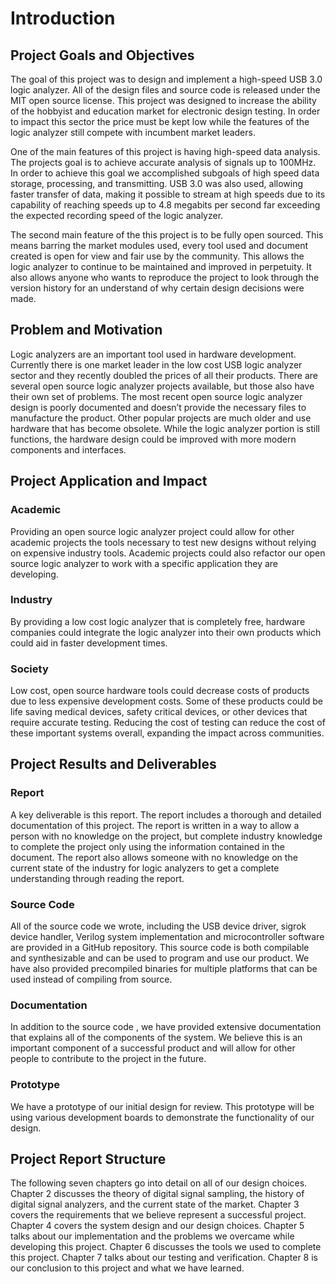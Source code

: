# Introduction #

## Project Goals and Objectives ##

<!-- [Describe what are the goals and objectives of the project.  In addition, it covers the context in which the project was placed.] -->

The goal of this project was to design and implement a high-speed USB 3.0 logic analyzer. All of the design files and source code is released under the MIT open source license. This project was designed to increase the ability of the hobbyist and education market for electronic design testing. In order to impact this sector the price must be kept low while the features of the logic analyzer still compete with incumbent market leaders.

One of the main features of this project is having high-speed data analysis. The projects goal is to achieve accurate analysis of signals up to 100MHz. In order to achieve this goal we accomplished subgoals of high speed data storage, processing, and transmitting. USB 3.0 was also used, allowing faster transfer of data, making it possible to stream at high speeds due to its capability of reaching speeds up to 4.8 megabits per second far exceeding the expected recording speed of the logic analyzer.

The second main feature of the this project is to be fully open sourced. This means barring the market modules used, every tool used and document created is open for view and fair use by the community. This allows the logic analyzer to continue to be maintained and improved in perpetuity. It also allows anyone who wants to reproduce the project to look through the version history for an understand of why certain design decisions were made.

## Problem and Motivation ##

<!-- [Describe the problem, motivation, and needs of your project. You need to address why this project is important and what is the problem you have addressed.] -->

Logic analyzers are an important tool used in hardware development. Currently there is one market leader in the low cost USB logic analyzer sector and they recently doubled the prices of all their products. There are several open source logic analyzer projects available, but those also have their own set of problems. The most recent open source logic analyzer design is poorly documented and doesn’t provide the necessary files to manufacture the product. Other popular projects are much older and use hardware that has become obsolete. While the logic analyzer portion is still functions, the hardware design could be improved with more modern components and interfaces.

## Project Application and Impact ##

<!-- [Describe the application of your project results, and its impacts to academic, industry, and society.] -->

### Academic ###
Providing an open source logic analyzer project could allow for other academic projects the tools necessary to test new designs without relying on expensive industry tools. Academic projects could also refactor our open source logic analyzer to work with a specific application they are developing.

### Industry ###
By providing a low cost logic analyzer that is completely free, hardware companies could integrate the logic analyzer into their own products which could aid in faster development times.

### Society ##
Low cost, open source hardware tools could decrease costs of products due to less expensive development costs. Some of these products could be life saving medical devices, safety critical devices, or other devices that require accurate testing. Reducing the cost of testing can reduce the cost of these important systems overall, expanding the impact across communities.

## Project Results and Deliverables ##

<!-- [Describe your actual project results (such as a system, and a component) and project deliverables (such as report, prototype, code, etc.).] -->

### Report ### 
A key deliverable is this report. The report includes a thorough and detailed documentation of this project. The report is written in a way to allow a person with no knowledge on the project, but complete industry knowledge to complete the project only using the information contained in the document. The report also allows someone with no knowledge on the current state of the industry for logic analyzers to get a complete understanding through reading the report.

### Source Code ### 
All of the source code we wrote, including the USB device driver, sigrok device handler, Verilog system implementation and microcontroller software are provided in a GitHub repository. This source code is both compilable and synthesizable and can be used to program and use our product. We have also provided precompiled binaries for multiple platforms that can be used instead of compiling from source.

<!-- ### Design Files ###
We have provided the design files for our printed circuit board as well as the files necessary to manufacture the printed circuit board. We will also provide a complete bill of materials. Our intentions is that anyone can download the files, get the printed circuit board produce, and assemble the device if they wanted to. -->

### Documentation ### 
In addition to the source code <!--and design files-->, we have provided extensive documentation that explains all of the components of the system. We believe this is an important component of a successful product and will allow for other people to contribute to the project in the future.

### Prototype ### 
We have a prototype of our initial design for review. <!-- This will include a printed circuit board and a case to house the circuit board. This will be a fully working prototype that can demonstrate all of the features of our project--> This prototype will be using various development boards to demonstrate the functionality of our design. 

## Project Report Structure ##

<!-- [Introduce the following sections of the document] -->

The following seven chapters go into detail on all of our design choices. Chapter 2 discusses the theory of digital signal sampling, the history of digital signal analyzers, and the current state of the market. Chapter 3 covers the requirements that we believe represent a successful project. Chapter 4 covers the system design and our design choices. Chapter 5 talks about our implementation and the problems we overcame while developing this project. Chapter 6 discusses the tools we used to complete this project. Chapter 7 talks about our testing and verification. Chapter 8 is our conclusion to this project and what we have learned.
